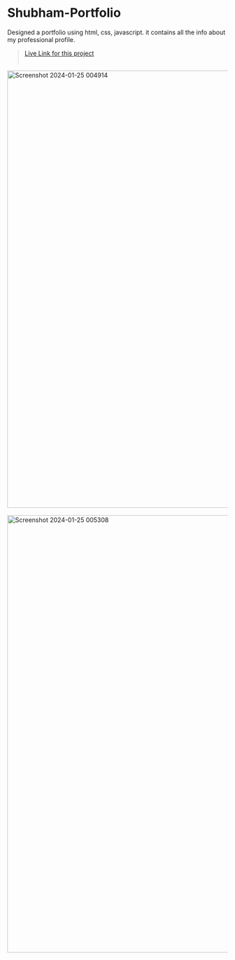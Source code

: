 # Shubham-Portfolio
Designed a portfolio using html, css, javascript.  it contains all the info about my professional profile. 
> <a href="https://shubhamkushwaha133.github.io/Shubham-Portfolio/">Live Link for this project</a>
<br><br>
<img width="1000" alt="Screenshot 2024-01-25 004914" src="https://github.com/shubhamkushwaha133/Shubham-Portfolio/assets/110382194/ce0baaf5-87e1-4d01-bce1-72d08e28c351">
<br><br>
<img width="1000" alt="Screenshot 2024-01-25 005308" src="https://github.com/shubhamkushwaha133/Shubham-Portfolio/assets/110382194/c80bc2b9-1190-463d-b657-d52ee6f5c02a">
<br><br> 
